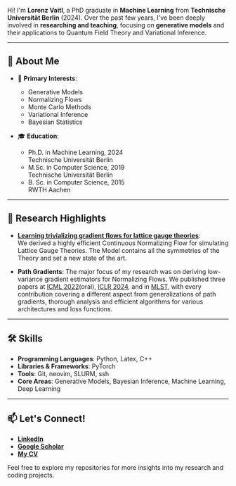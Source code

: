 Hi! I'm **Lorenz Vaitl**, a PhD graduate in **Machine Learning** from **Technische Universität Berlin** (2024). Over the past few years, I've been deeply involved in **researching and teaching**, focusing on **generative models** and their applications to Quantum Field Theory and Variational Inference.

---

## 🚀 About Me  
- 🌟 **Primary Interests**:  
  - Generative Models  
  - Normalizing Flows  
  - Monte Carlo Methods  
  - Variational Inference  
  - Bayesian Statistics  

- 🎓 **Education**:  
  - Ph.D. in Machine Learning, 2024  
    Technische Universität Berlin  
  - M.Sc. in Computer Science, 2019  
    Technische Universität Berlin
  - B. Sc. in Computer Science, 2015   
    RWTH Aachen

---

## 🔬 Research Highlights  

- **[Learning trivializing gradient flows for lattice gauge theories](https://journals.aps.org/prd/abstract/10.1103/PhysRevD.107.L051504)**:  
  We derived a highly efficient Continuous Normalizing Flow for simulating Lattice Gauge Theories. The Model contains all the symmetries of the Theory and set a new state of the art.  

- **Path Gradients**:
  The major focus of my research was on deriving low-variance gradient estimators for Normalizing Flows. We published three papers at [ICML 2022](https://proceedings.mlr.press/v162/vaitl22a.html)(oral), [ICLR 2024](https://openreview.net/forum?id=zlkXLb3wpF&noteId=S0GjQTr3qO), and in [MLST](https://iopscience.iop.org/article/10.1088/2632-2153/ac9455/meta), with every contribution covering a different aspect from generalizations of path gradients, thorough analysis and efficient algorithms for various architectures and loss functions.


---

## 🛠️ Skills  
- **Programming Languages**: Python, Latex, C++
- **Libraries & Frameworks**: PyTorch
- **Tools**: Git, neovim, SLURM, ssh
- **Core Areas**: Generative Models, Bayesian Inference, Machine Learning, Deep Learning  

---

## 📫 Let's Connect!  
- **[LinkedIn](https://www.linkedin.com/in/lorenz-vaitl/)**  
- **[Google Scholar](https://scholar.google.de/citations?user=ipYrOMEAAAAJ)**
- **[My CV](https://github.com/lenz3000/lenz3000/blob/main/CV2024.pdf)**  


Feel free to explore my repositories for more insights into my research and coding projects.
